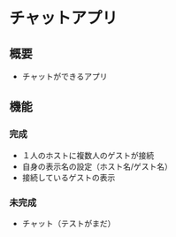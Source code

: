 # チャットアプリ
## 概要
- チャットができるアプリ
## 機能
### 完成
- １人のホストに複数人のゲストが接続
- 自身の表示名の設定（ホスト名/ゲスト名）
- 接続しているゲストの表示
### 未完成
- チャット（テストがまだ）
